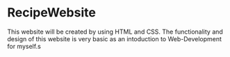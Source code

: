 # RecipeWebsite

This website will be created by using HTML and CSS. The functionality and design of this website is very basic as an intoduction to Web-Development for myself.s